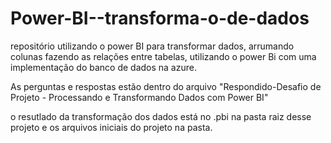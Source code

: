 # Power-BI--transforma-o-de-dados
repositório utilizando o power BI para transformar dados, arrumando colunas fazendo as relações entre tabelas, utilizando o power Bi com uma implementação do banco de dados na azure.

As perguntas e respostas estão dentro do arquivo "Respondido-Desafio de Projeto - Processando e Transformando Dados com Power BI"

o resutlado da transformação dos dados está no .pbi na pasta raiz desse projeto e os arquivos iniciais do projeto na pasta.
